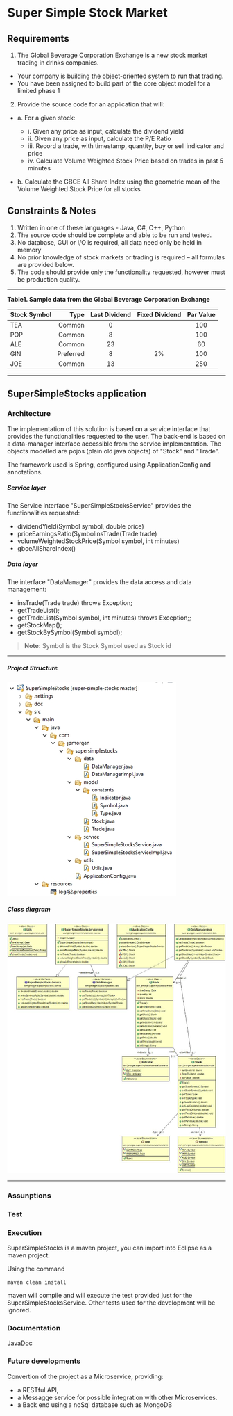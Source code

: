 # Super Simple Stock Market
 
Requirements
-------------
1. The Global Beverage Corporation Exchange is a new stock market trading in drinks companies.
  - Your company is building the object-oriented system to run that trading.
  - You have been assigned to build part of the core object model for a limited phase 1

2. Provide the source code for an application that will: 
- a. For a given stock:
	- i. Given any price as input, calculate the dividend yield
	- ii. Given any price as input, calculate the P/E Ratio
	- iii. Record a trade, with timestamp, quantity, buy or sell indicator and price
	- iv. Calculate Volume Weighted Stock Price based on trades in past 5 minutes
			
- b. Calculate the GBCE All Share Index using the geometric mean of the Volume Weighted Stock       Price for all stocks


Constraints & Notes
-------------
1. Written in one of these languages - Java, C#, C++, Python
2. The source code should be complete and able to be run and tested.
3. No database, GUI or I/O is required, all data need only be held in memory
4. No prior knowledge of stock markets or trading is required – all formulas are provided below.
5. The code should provide only the functionality requested, however must be production quality.

----------

**Table1. Sample data from the Global Beverage Corporation Exchange**

| Stock Symbol | Type     | Last Dividend |Fixed Dividend | Par Value |
| :----------- | --------:| :-----------: |:-------------:|:---------:|
|TEA           | Common   | 0		      | 			  |100		  |
|POP           | Common   | 8			  | 			  |100		  |
|ALE           | Common   | 23			  | 			  |60		  |
|GIN           | Preferred| 8			  | 2%			  |100		  |
|JOE           | Common   | 13			  | 			  |250		  |


----------
SuperSimpleStocks application
-------------

###  Architecture
The implementation of this solution is based on a service interface that provides the functionalities requested to the user. The back-end is based on a data-manager interface accessible from the service implementation. The objects modelled are pojos (plain old java objects) of "Stock" and "Trade".

The framework used is Spring, configured using ApplicationConfig and annotations.

##### Service layer
The Service interface "SuperSimpleStocksService" provides the functionalities requested:
 - dividendYield(Symbol symbol, double price)  
 - priceEarningsRatio(SymbolinsTrade(Trade trade)
 - volumeWeightedStockPrice(Symbol symbol, int minutes)
 - gbceAllShareIndex()

##### Data layer
 The interface "DataManager" provides the data access and data management:
- insTrade(Trade trade) throws Exception;
- getTradeList();
- getTradeList(Symbol symbol, int minutes) throws Exception;;
- getStockMap();
- getStockBySymbol(Symbol symbol);


> **Note:** Symbol is the Stock Symbol used as Stock id

----------
##### Project Structure
![SuperSimpleStocks project structure](SuperSimpleStocks/doc/project-structure.jpg)

##### Class diagram
![SuperSimpleStocks class diagram](SuperSimpleStocks/doc/class-diagram.jpg)

----------

###  Assunptions

###  Test

###  Execution
SuperSimpleStocks  is a maven project, you can import into Eclipse as a maven project. 

Using the command
```
maven clean install
```
maven will compile and will execute the test provided just for the SuperSimpleStocksService. Other tests used for the development will be ignored. 

###  Documentation
[JavaDoc](https://github.com/fabriziozandonella/super-simple-stocks/tree/master/SuperSimpleStocks/doc) 

###  Future developments
Convertion of the project as a Microservice, providing: 
 * a RESTful API,
 * a Messagge service for possible integration with other Microservices. 
 * a Back end using a noSql database such as MongoDB
